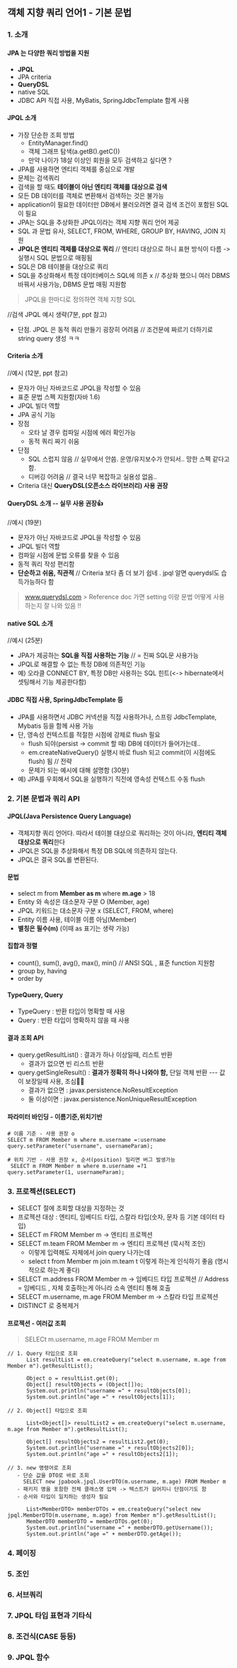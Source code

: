 ## 객체 지향 쿼리 언어1 - 기본 문법

### 1. 소개

#### JPA 는 다양한 쿼리 방법을 지원 
- **JPQL**  
- JPA criteria 
- **QueryDSL** 
- native SQL 
- JDBC API 직접 사용, MyBatis, SpringJdbcTemplate 함계 사용 

#### JPQL 소개 
- 가장 단순한 조회 방법 
  - EntityManager.find()
  - 객체 그래프 탐색(a.getB().getC())
  - 만약 나이가 18살 이상인 회원을 모두 검색하고 싶다면 ? 
- JPA를 사용하면 엔티티 객체를 중심으로 개발 
- 문제는 검색쿼리 
- 검색을 할 때도 **테이블이 아닌 엔티티 객체를 대상으로 검색** 
- 모든 DB 데이터를 객체로 변환해서 검색하는 것은 불가능 
- application이 필요한 데이터만 DB에서 불러오려면 결국 검색 조건이 포함된 SQL이 필요 
- JPA는 SQL을 추상화한 JPQL이라는 객체 지향 쿼리 언어 제공 
- SQL 과 문법 유사, SELECT, FROM, WHERE, GROUP BY, HAVING, JOIN 지원 
- **JPQL은 엔티티 객체를 대상으로 쿼리** // 엔티티 대상으로 하니 표현 방식이 다름 -> 실행시 SQL 문법으로 매핑됨
- SQL은 DB 테이블을 대상으로 쿼리 
- SQL을 추상화해서 특정 데이터베이스 SQL에 의존 x  // 추상화 했으니 여러 DBMS 바꿔서 사용가능, DBMS 문법 매핑 지원함

> JPQL을 한마디로 정의하면 객체 지향 SQL 

//검색 JPQL 예시 생략(7분, ppt 참고)

- 단점. JPQL 은 동적 쿼리 만들기 굉장히 어려움 // 조건문에 짜르기 더하기로 string query 생성 ㅋㅋ  

#### Criteria 소개 
//예시 (12분, ppt 참고)
- 문자가 아닌 자바코드로 JPQL을 작성할 수 있음
- 표준 문법 스펙 지원함(자바 1.6) 
- JPQL 빌더 역할 
- JPA 공식 기능 
- 장점 
  - 오타 날 경우 컴파일 시점에 에러 확인가능 
  - 동적 쿼리 짜기 쉬움 
- 단점 
  - SQL 스럽지 않음  // 실무에서 안씀. 운영/유지보수가 안되서.. 망한 스펙 같다고 함.
  - 디버깅 어려움 // 결국 너무 복잡하고 실용성 없음..
- Criteria 대신 **QueryDSL(오픈소스 라이브러리) 사용 권장**

#### QueryDSL 소개  -- 실무 사용 권장👍
//예시 (19분)
- 문자가 아닌 자바코드로 JPQL을 작성할 수 있음
- JPQL 빌더 역할 
- 컴파일 시점에 문법 오류를 찾을 수 있음 
- 동적 쿼리 작성 편리함
- **단순하고 쉬움, 직관적**   // Criteria 보다 좀 더 보기 쉽네 . jpql 알면 querydsl도 습득가능하다 함

> www.querydsl.com  > Reference doc 가면 setting 이랑 문법 어떻게 사용하는지 잘 나와 있음 !!

#### native SQL 소개 
//예시 (25분)
- JPA가 제공하는 **SQL을 직접 사용하는 기능**   // = 진짜 SQL문 사용가능 
- JPQL로 해결할 수 없는 특정 DB에 의존적인 기능 
- 예) 오라클 CONNECT BY, 특정 DB만 사용하는 SQL 힌트(<-> hibernate에서 셋팅해서 기능 제공한다함)

#### JDBC 직접 사용, SpringJdbcTemplate 등 
- JPA를 사용하면서 JDBC 커넥션을 직접 사용하거나, 스프링 JdbcTemplate, Mybatis 등을 함께 사용 가능 
- 단, 영속성 컨텍스트를 적절한 시점에 강제로 flush 필요 
  - flush 되야(persist -> commit 할 때) DB에 데이터가 들어가는데..
  - em.createNativeQuery() 실행시 바로 flush 되고 commit(이 시점에도 flush) 됨 // 전략 
  - 문제가 되는 예시에 대해 설명함 (30분)
- 예) JPA를 우회해서 SQL을 실행하기 직전에 영속성 컨텍스트 수동 flush

### 2. 기본 문법과 쿼리 API 

#### JPQL(Java Persistence Query Language) 
- 객체지향 쿼리 언어다. 따라서 테이블 대상으로 쿼리하는 것이 아니라, **엔티티 객체 대상으로 쿼리**한다
- JPQL은 SQL을 추상화해서 특정 DB SQL에 의존하지 않는다. 
- JPQL은 결국 SQL롤 변환된다.

#### 문법 
- select m from **Member as m** where **m.age** > 18 
- Entity 와 속성은 대소문자 구분 O (Member, age)
- JPQL 키워드는 대소문자 구분 x (SELECT, FROM, where)
- Entity 이름 사용, 테이블 이름 아님(Member)
- **별칭은 필수(m)** (이때 as 표기는 생략 가능)

#### 집합과 정렬 
- count(), sum(), avg(), max(), min() // ANSI SQL , 표준 function 지원함 
- group by, having
- order by 

#### TypeQuery, Query 
- TypeQuery<Class> : 반환 타입이 명확할 때 사용 
- Query : 반환 타입이 명확하지 않을 때 사용 

#### 결과 조회 API 
- query.getResultList() : 결과가 하나 이상일때, 리스트 반환 
  - 결과가 없으면 빈 리스트 반환 
- query.getSingleResult() : **결과가 정확히 하나 나와야 함,** 단일 객체 반환 --- 값이 보장일때 사용, 조심👨‍💻
  - 결과가 없으면 : javax.persistence.NoResultException
  - 둘 이상이면 : javax.persistence.NonUniqueResultException

#### 파라미터 바인딩 - 이름기준,위치기반 
``` 
# 이름 기준 - 사용 권장 o 
SELECT m FROM Member m where m.username =:username
query.setParameter("username", usernameParam);

# 위치 기반 - 사용 권장 x, 순서(position) 밀리면 버그 발생가능 
 SELECT m FROM Member m where m.username =?1
query.setParameter(1, usernameParam);
```

### 3. 프로젝션(SELECT)
- SELECT 절에 조회할 대상을 지정하는 것 
- 프로젝션 대상 : 엔티티, 임베디드 타입, 스칼라 타입(숫자, 문자 등 기본 데이터 타입)
- SELECT m FROM Member m -> 엔티티 프로젝션 
- SELECT m.team FROM Member m -> 엔티티 프로젝션 (묵시적 조인)
  - 이렇게 입력해도 자체에서 join query 나가는데 
  - select t from Member m join m.team t  이렇게 하는게 인식하기 좋음 (명시적으로 하는게 좋다)
- SELECT m.address FROM Member m -> 임베디드 타입 프로젝션 // Address = 임베디드 , 자체 호출하는게 아니라 소속 엔티티 통해 호출 
- SELECT m.username, m.age FROM Member m -> 스칼라 타입 프로젝션 
- DISTINCT 로 중복제거

#### 프로젝션 - 여러값 조회 
> SELECt m.username, m.age FROM Member m

``` 
// 1. Query 타입으로 조회 
      List resultList = em.createQuery("select m.username, m.age from Member m").getResultList();

      Object o = resultList.get(0);
      Object[] resultObjects = (Object[])o;
      System.out.println("username =" + resultObjects[0]);
      System.out.println("age =" + resultObjects[1]);
      
// 2. Object[] 타입으로 조회 
   
      List<Object[]> resultList2 = em.createQuery("select m.username, m.age from Member m").getResultList();

      Object[] resultObjects2 = resultList2.get(0);
      System.out.println("username =" + resultObjects2[0]);
      System.out.println("age =" + resultObjects2[1]);

// 3. new 명령어로 조회 
   - 단순 값을 DTO로 바로 조회 
     SELECT new jpabook.jpql.UserDTO(m.username, m.age) FROM Member m
   - 패키지 명을 포함한 전체 클래스명 입력 -> 텍스트가 길어지니 단점이기도 함  
   - 순서와 타입이 일치하는 생성자 필요 
    
      List<MemberDTO> memberDTOs = em.createQuery("select new jpql.MemberDTO(m.username, m.age) from Member m").getResultList();
      MemberDTO memberDTO = memberDTOs.get(0);
      System.out.println("username =" + memberDTO.getUsername());
      System.out.println("age =" + memberDTO.getAge());
```

### 4. 페이징 

### 5. 조인 

### 6. 서브쿼리 

### 7. JPQL 타입 표현과 기타식 

### 8. 조건식(CASE 등등)

### 9. JPQL 함수 